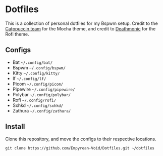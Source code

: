 # Dotfiles

This is a collection of personal dotfiles for my Bspwm setup.
Credit to the [Catppuccin team](https://github.com/catppuccin) for the Mocha theme, and credit to [Deathmonic](https://github.com/Deathemonic) for the Rofi theme.

## Configs

- Bat `~/.config/bat/`
- Bspwm `~/.config/bspwm/`
- Kitty `~/.config/kitty/`
- lf `~/.config/lf/`
- Picom `~/.config/picom/`
- Pipewire `~/.config/pipewire/`
- Polybar `~/.config/polybar/`
- Rofi `~/.config/rofi/`
- Sxhkd `~/.config/sxhkd/`
- Zathura `~/.config/zathura/`

## Install

Clone this repository, and move the configs to their respective locations.

`git clone https://github.com/Empyrean-Void/Dotfiles.git ~/dotfiles`
